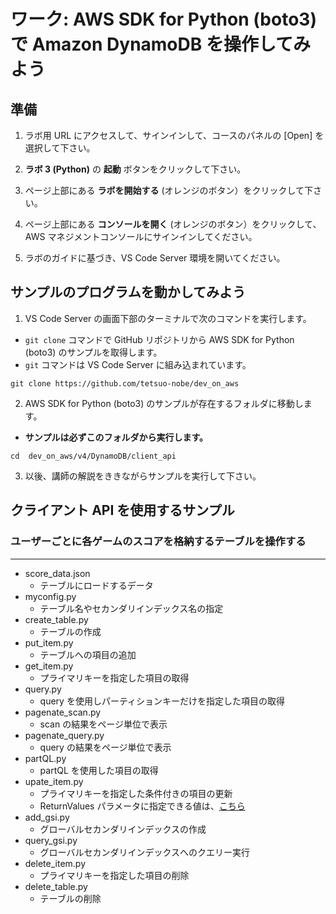 # ワーク: AWS SDK for Python (boto3) で Amazon DynamoDB を操作してみよう

## 準備

1. ラボ用 URL にアクセスして、サインインして、コースのパネルの [Open] を選択して下さい。

1. **ラボ 3 (Python)** の **起動** ボタンをクリックして下さい。

1. ページ上部にある **ラボを開始する** (オレンジのボタン）をクリックして下さい。
   
1. ページ上部にある **コンソールを開く** (オレンジのボタン）をクリックして、AWS マネジメントコンソールにサインインしてください。

1. ラボのガイドに基づき、VS Code Server 環境を開いてください。
   
## サンプルのプログラムを動かしてみよう

1. VS Code Server の画面下部のターミナルで次のコマンドを実行します。
  - `git clone` コマンドで GitHub リポジトリから AWS SDK for Python (boto3) のサンプルを取得します。
  - `git` コマンドは VS Code Server に組み込まれています。
  ```
  git clone https://github.com/tetsuo-nobe/dev_on_aws
  ```

2. AWS SDK for Python (boto3) のサンプルが存在するフォルダに移動します。
  - **サンプルは必ずこのフォルダから実行します。**
  ```
  cd  dev_on_aws/v4/DynamoDB/client_api
  ```

3. 以後、講師の解説をききながらサンプルを実行して下さい。


## クライアント API を使用するサンプル

### ユーザーごとに各ゲームのスコアを格納するテーブルを操作する
---

* score_data.json
  - テーブルにロードするデータ
* myconfig.py
  - テーブル名やセカンダリインデックス名の指定
* create_table.py
  - テーブルの作成
* put_item.py
  - テーブルへの項目の追加
* get_item.py
  - プライマリキーを指定した項目の取得
* query.py
  - query を使用しパーティションキーだけを指定した項目の取得
* pagenate_scan.py
  - scan の結果をページ単位で表示
* pagenate_query.py
  - query の結果をページ単位で表示
* partQL.py
  - partQL を使用した項目の取得
* upate_item.py
  - プライマリキーを指定した条件付きの項目の更新
  - ReturnValues パラメータに指定できる値は、[こちら](https://boto3.amazonaws.com/v1/documentation/api/latest/reference/services/dynamodb/client/update_item.html)
* add_gsi.py
  - グローバルセカンダリインデックスの作成
* query_gsi.py
  - グローバルセカンダリインデックスへのクエリー実行
* delete_item.py
  - プライマリキーを指定した項目の削除  
* delete_table.py
  - テーブルの削除





